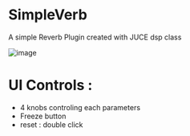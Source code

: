 # SimpleVerb

A simple Reverb Plugin created with JUCE dsp class

![image](https://github.com/RomainH27/SimpleVerb/assets/118217064/dac4ce24-d616-4b89-b272-47e53abe043e)

# UI Controls :

- 4 knobs controling each parameters
- Freeze button
- reset : double click
